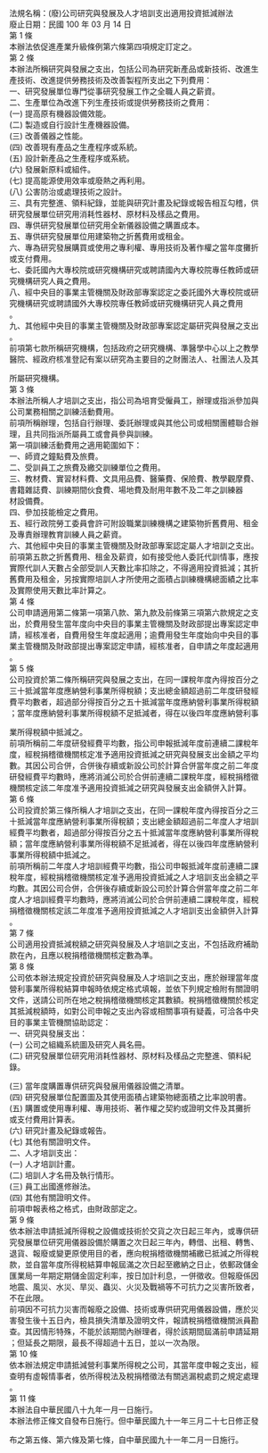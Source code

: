 法規名稱：(廢)公司研究與發展及人才培訓支出適用投資抵減辦法  
廢止日期：民國 100 年 03 月 14 日  
第 1 條  
本辦法依促進產業升級條例第六條第四項規定訂定之。  
第 2 條  
本辦法所稱研究與發展之支出，包括公司為研究新產品或新技術、改進生  
產技術、改進提供勞務技術及改善製程所支出之下列費用：  
一、研究發展單位專門從事研究發展工作之全職人員之薪資。  
二、生產單位為改進下列生產技術或提供勞務技術之費用：  
(一) 提高原有機器設備效能。  
(二) 製造或自行設計生產機器設備。  
(三) 改善儀器之性能。  
(四) 改善現有產品之生產程序或系統。  
(五) 設計新產品之生產程序或系統。  
(六) 發展新原料或組件。  
(七) 提高能源使用效率或廢熱之再利用。  
(八) 公害防治或處理技術之設計。  
三、具有完整進、領料紀錄，並能與研究計畫及紀錄或報告相互勾稽，供  
研究發展單位研究用消耗性器材、原材料及樣品之費用。  
四、專供研究發展單位研究用全新儀器設備之購置成本。  
五、專供研究發展單位用建築物之折舊費用或租金。  
六、專為研究發展購買或使用之專利權、專用技術及著作權之當年度攤折  
或支付費用。  
七、委託國內大專校院或研究機構研究或聘請國內大專校院專任教師或研  
究機構研究人員之費用。  
八、經中央目的事業主管機關及財政部專案認定之委託國外大專校院或研  
究機構研究或聘請國外大專校院專任教師或研究機構研究人員之費用  
。  
九、其他經中央目的事業主管機關及財政部專案認定屬研究與發展之支出  
。  
前項第七款所稱研究機構，包括政府之研究機構、準醫學中心以上之教學  
醫院、經政府核准登記有案以研究為主要目的之財團法人、社團法人及其  


所屬研究機構。  
第 3 條  
本辦法所稱人才培訓之支出，指公司為培育受僱員工，辦理或指派參加與  
公司業務相關之訓練活動費用。  
前項所稱辦理，包括自行辦理、委託辦理或與其他公司或相關團體聯合辦  
理，且共同指派所屬員工或會員參與訓練。  
第一項訓練活動費用之適用範圍如下：  
一、師資之鐘點費及旅費。  
二、受訓員工之旅費及繳交訓練單位之費用。  
三、教材費、實習材料費、文具用品費、醫藥費、保險費、教學觀摩費、  
書籍雜誌費、訓練期間伙食費、場地費及耐用年數不及二年之訓練器  
材設備費。  
四、參加技能檢定之費用。  
五、經行政院勞工委員會許可附設職業訓練機構之建築物折舊費用、租金  
及專責辦理教育訓練人員之薪資。  
六、其他經中央目的事業主管機關及財政部專案認定屬人才培訓之支出。  
前項第五款之折舊費用、租金及薪資，如有接受他人委託代訓情事，應按  
實際代訓人天數占全部受訓人天數比率扣除之，不得適用投資抵減；其折  
舊費用及租金，另按實際培訓人才所使用之面積占訓練機構總面績之比率  
及實際使用天數比率計算之。  
第 4 條  
公司申請適用第二條第一項第八款、第九款及前條第三項第六款規定之支  
出，於費用發生當年度向中央目的事業主管機關及財政部提出專案認定申  
請，經核准者，自費用發生年度起適用；逾費用發生年度始向中央目的事  
業主管機關及財政部提出專案認定申請，經核准者，自申請之年度起適用  
。  
第 5 條  
公司投資於第二條所稱研究與發展之支出，在同一課稅年度內得按百分之  
三十抵減當年度應納營利事業所得稅額；支出總金額超過前二年度研發經  
費平均數者，超過部分得按百分之五十抵減當年度應納營利事業所得稅額  
；當年度應納營利事業所得稅額不足抵減者，得在以後四年度應納營利事  


業所得稅額中抵減之。  
前項所稱前二年度研發經費平均數，指公司申報抵減年度前連續二課稅年  
度，經稅捐稽徵機關核定准予適用投資抵減之研究與發展支出金額之平均  
數。其因公司合併，合併後存續或新設公司於計算合併當年度之前二年度  
研發經費平均數時，應將消滅公司於合併前連續二課稅年度，經稅捐稽徵  
機關核定該二年度准予適用投資抵減之研究與發展支出金額併入計算。  
第 6 條  
公司投資於第三條所稱人才培訓之支出，在同一課稅年度內得按百分之三  
十抵減當年度應納營利事業所得稅額；支出總金額超過前二年度人才培訓  
經費平均數者，超過部分得按百分之五十抵減當年度應納營利事業所得稅  
額；當年度應納營利事業所得稅額不足抵減者，得在以後四年度應納營利  
事業所得稅額中抵減之。  
前項所稱前二年度人才培訓經費平均數，指公司申報抵減年度前連續二課  
稅年度，經稅捐稽徵機關核定准予適用投資抵減之人才培訓支出金額之平  
均數。其因公司合併，合併後存續或新設公司於計算合併當年度之前二年  
度人才培訓經費平均數時，應將消滅公司於合併前連續二課稅年度，經稅  
捐稽徵機關核定該二年度准予適用投資抵減之人才培訓支出金額併入計算  
。  
第 7 條  
公司適用投資抵減稅額之研究與發展及人才培訓之支出，不包括政府補助  
款在內，且應以稅捐稽徵機關核定數為準。  
第 8 條  
公司依本辦法規定投資於研究與發展及人才培訓之支出，應於辦理當年度  
營利事業所得稅結算申報時依規定格式填報，並依下列規定檢附有關證明  
文件，送請公司所在地之稅捐稽徵機關核定其數額。稅捐稽徵機關於核定  
其抵減稅額時，如對公司申報之支出內容或相關事項有疑義，可洽各中央  
目的事業主管機關協助認定：  
一、研究與發展支出：  
(一) 公司之組織系統圖及研究人員名冊。  
(二) 研究發展單位研究用消耗性器材、原材料及樣品之完整進、領料紀  
錄。  


(三) 當年度購置專供研究與發展用儀器設備之清單。  
(四) 研究發展單位配置圖及其使用面積占建築物總面積之比率說明書。  
(五) 購置或使用專利權、專用技術、著作權之契約或證明文件及其攤折  
或支付費用計算表。  
(六) 研究計畫及紀錄或報告。  
(七) 其他有關證明文件。  
二、人才培訓支出：  
(一) 人才培訓計畫。  
(二) 培訓人才名冊及執行情形。  
(三) 員工出國進修辦法。  
(四) 其他有關證明文件。  
前項申報表格之格式，由財政部定之。  
第 9 條  
依本辦法申請抵減所得稅之設備或技術於交貨之次日起三年內，或專供研  
究發展單位研究用儀器設備於購置之次日起三年內，轉借、出租、轉售、  
退貨、報廢或變更原使用目的者，應向稅捐稽徵機關補繳已抵減之所得稅  
款，並自當年度所得稅結算申報屆滿之次日起至繳納之日止，依郵政儲金  
匯業局一年期定期儲金固定利率，按日加計利息，一併徵收。但報廢係因  
地震、風災、水災、旱災、蟲災、火災及戰禍等不可抗力之災害所致者，  
不在此限。  
前項因不可抗力災害而報廢之設備、技術或專供研究用儀器設備，應於災  
害發生後十五日內，檢具損失清單及證明文件，報請稅捐稽徵機關派員勘  
查。其因情形特殊，不能於該期間內辦理者，得於該期間屆滿前申請延期  
；但延長之期限，最長不得超過十五日，並以一次為限。  
第 10 條  
依本辦法規定申請抵減營利事業所得稅之公司，其當年度申報之支出，經  
查明有虛報情事者，依所得稅法及稅捐稽徵法有關逃漏稅處罰之規定處理  
。  
第 11 條  
本辦法自中華民國八十九年一月一日施行。  
本辦法修正條文自發布日施行。但中華民國九十一年三月二十七日修正發  


布之第五條、第六條及第七條，自中華民國九十一年二月一日施行。  


